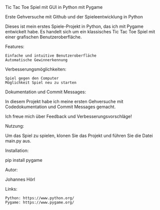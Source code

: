 Tic Tac Toe Spiel mit GUI in Python mit Pygame

Erste Gehversuche mit Github und der Spieleentwicklung in Python

Dieses ist mein erstes Spiele-Projekt in Python, das ich mit Pygame entwickelt habe. Es handelt sich um ein klassisches Tic Tac Toe Spiel mit einer grafischen Benutzeroberfläche.

Features:

    Einfache und intuitive Benutzeroberfläche
    Automatische Gewinnerkennung

Verbesserungsmöglichkeiten:

    Spiel gegen den Computer
    Möglichkeit Spiel neu zu starten
        


Dokumentation und Commit Messages:

In diesem Projekt habe ich meine ersten Gehversuche mit Codedokumentation und Commit Messages gemacht.

Ich freue mich über Feedback und Verbesserungsvorschläge!

Nutzung:

Um das Spiel zu spielen, klonen Sie das Projekt und führen Sie die Datei main.py aus.

Installation:

pip install pygame

Autor:

Johannes Hörl

Links:

    Python: https://www.python.org/
    Pygame: https://www.pygame.org/

